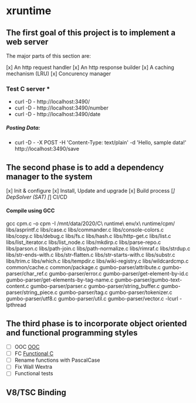 ﻿# xruntime

## The first goal of this project is to implement a web server
The major parts of this section are:

[x] An http request handler
[x] An http response builder
[x] A caching mechanism (LRU)
[x] Concurency manager

### Test C server *
 * curl -D - http://localhost:3490/
 * curl -D - http://localhost:3490/number
 * curl -D - http://localhost:3490/date

##### Posting Data:
 * curl -D - -X POST -H 'Content-Type: text/plain' -d 'Hello, sample data!' http://localhost:3490/save

## The second phase is to add a dependency manager to the system

[x] Init & configure
[x] Install, Update and upgrade
[x] Build process
[_] DepSolver (SAT)
[_] CI/CD

#### Compile using GCC

gcc cpm.c -o cpm -I /mnt/data/2020/C\ runtime\ env/x\ runtime/cpm/ libs/asprintf.c libs/case.c libs/commander.c libs/console-colors.c libs/copy.c libs/debug.c libs/fs.c libs/hash.c libs/http-get.c libs/list.c libs/list_iterator.c libs/list_node.c libs/mkdirp.c libs/parse-repo.c libs/parson.c libs/path-join.c libs/path-normalize.c libs/rimraf.c libs/strdup.c libs/str-ends-with.c libs/str-flatten.c libs/str-starts-with.c libs/substr.c libs/trim.c libs/which.c libs/tempdir.c libs/wiki-registry.c libs/wildcardcmp.c common/cache.c common/package.c gumbo-parser/attribute.c gumbo-parser/char_ref.c gumbo-parser/error.c gumbo-parser/get-element-by-id.c gumbo-parser/get-elements-by-tag-name.c gumbo-parser/gumbo-text-content.c gumbo-parser/parser.c gumbo-parser/string_buffer.c gumbo-parser/string_piece.c gumbo-parser/tag.c gumbo-parser/tokenizer.c gumbo-parser/utf8.c gumbo-parser/util.c gumbo-parser/vector.c -lcurl -lpthread

## The third phase is to incorporate object oriented and functional programming styles

* [ ] OOC [OOC](https://ipfs.io/ipfs/bafykbzacebdwpzy4hih6puwm2vl746vponefnskbolmiuxmcbfjfe2gvnqrie?filename=Axel%20Schreiner%20-%20Object-Oriented%20Programming%20with%20ANSI-C%20%281993%29.pdf)
* [ ] FC [Functional C](https://ipfs.io/ipfs/bafykbzacedosuw6brb6mpmlwy7pex4kjtzcftrdhjk2thj4ppxtifcbjqckgy?filename=%28International%20Computer%20Science%20Series%29%20P.%20Hartel%2C%20F.%20Muller%20-%20Functional%20C-Addison-Wesley%20%281997%29.pdf)
* [ ] Rename functions with PascalCase
* [ ] Fix Wall Wextra
* [ ] Functional tests

## V8/TSC Binding
